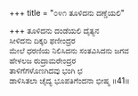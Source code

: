 +++
title = "೦೪೧ ತೂಳಿದನು ದಣ್ಡೆಯಲಿ"

+++
ತೂಳಿದನು ದಂಡೆಯಲಿ ದೈತ್ಯನ  
ಸೀಳಿದನು ದಿಕ್ಕರಿ ಫಣೀಂದ್ರರ  
ಮೇಲೆ ಧರಣಿಯ ನಿಲಿಸಿದನು ಸಂತವಿಸಿದನು ಜಗವ  
ಹೇಳಲಜ ರುದ್ರಾಮರೇಂದ್ರರ  
ತಾಳಿಗೆಗಳೊಣಗಿದವು ಭಂಗಿ ಛ  
ಡಾಳಿಸಿತಲಾ ಚೈದ್ಯ ಭೂಪತಿಗೆಂದನಾ ಭೀಷ್ಮ    ॥41॥